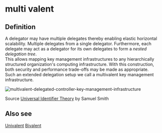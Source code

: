 # multi valent
## Definition
A delegator may have multiple delegates thereby enabling elastic horizontal scalability. Multiple delegates from a single delegator. Furthermore, each delegate may act as a delegator for its own delegates to form a *nested delegation tree*.  
This allows mapping key management infrastructures to any hierarchically structured organization's computing infrastructure. With this construction, both security and performance trade-offs may be made as appropriate. Such an extended delegation setup we call a multivalent key management infrastructure.

![multivalent-delegated-controller-key-management-infrastructure](https://github.com/weboftrust/WOT-terms/static/img/multivalent-delegated-controller-key-management-infrastructure.png)

Source [Universal Identifier Theory](https://github.com/SmithSamuelM/Papers/blob/master/whitepapers/IdentifierTheory_web.pdf) by Samuel Smith


## Also see
[Univalent](univalent)
[Bivalent](bivalent)